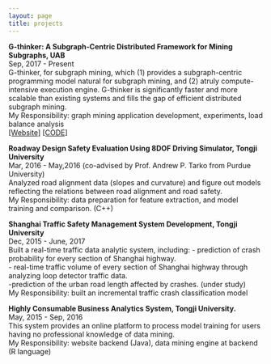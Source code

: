 ```yaml
---
layout: page
title: projects
---
```


<div class="media">
    <div class="media-body">
       <p class="media-heading">
          <strong>G-thinker: A Subgraph-Centric Distributed Framework for Mining Subgraphs, UAB
</strong><br />
          Sep, 2017 - Present<br />
          G-thinker, for subgraph mining, which (1) provides a subgraph-centric programming model natural for subgraph mining, and (2) atruly compute-intensive execution engine. G-thinker is significantly faster and more scalable than existing systems and fills the gap of efficient distributed subgraph mining.<br />
          My Responsibility: graph mining application development, experiments, load balance analysis<br />
          <a href="https://info.cs.uab.edu/yanda/gthinker/">[Website]</a> <a href="https://github.com/yanlab19870714/G-thinker">[CODE]</a><br />
       </p>
    </div>
</div>
<div class="media">
    <div class="media-body">
       <p class="media-heading">
          <strong>Roadway Design Safety Evaluation Using 8DOF Driving Simulator, Tongji University</strong><br />
          Mar, 2016 - May,2016          (co-advised by Prof. Andrew P. Tarko from Purdue University)<br />
          Analyzed road alignment data (slopes and curvature) and figure out models reflecting the relations between road alignment and road safety.<br />
          My Responsibility: data preparation for feature extraction, and model training and comparison. (C++)<br />
          </p>
    </div>
</div>
<div class="media">
    <div class="media-body">
       <p class="media-heading">
          <strong>Shanghai Traffic Safety Management System Development, Tongji University</strong><br />
          Dec, 2015 - June, 2017<br />
          Built a real-time traffic data analytic system, including:
            - prediction of crash probability for every section of Shanghai highway.<br />
            - real-time traffic volume of every section of Shanghai highway through analyzing loop detector traffic data.<br />
            -prediction of the urban road length affected by crashes. (under study)<br />
          My Responsibility: built an incremental traffic crash classification model<br />
       </p>
    </div>
</div>
<div class="media">
    <div class="media-body">
       <p class="media-heading">
          <strong>Highly Consumable Business Analytics System, Tongji University.</strong><br />
          May, 2015 - Sep, 2016 <br />
           This system provides an online platform to process model training for users having no professional knowledge of data mining. <br />
          My Responsibility: website backend (Java), data mining engine at backend (R language)<br />
       </p>
    </div>
</div>
